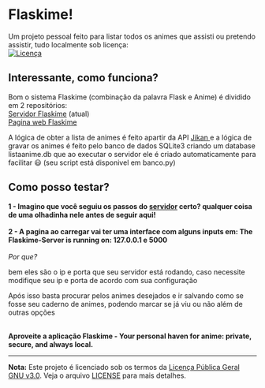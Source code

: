 # Flaskime!
Um projeto pessoal feito para listar todos os animes que assisti ou pretendo assistir, tudo localmente sob licença: <br>
[![Licença](https://www.gnu.org/graphics/gplv3-127x51.png)](https://www.gnu.org/licenses/gpl-3.0.html)

## Interessante, como funciona?
Bom o sistema Flaskime (combinação da palavra Flask e Anime) é dividido em 2 repositórios: 
<br> 
<a href="https://github.com/Atn4s/Flaskime_server">Servidor Flaskime</a> (atual)
<br> 
<a href="https://github.com/Atn4s/Flaskime_web">Pagina web Flaskime</a>
<br>
<p> A lógica de obter a lista de animes é feito apartir da API <a href="https://jikan.moe/"> Jikan </a>
e a lógica de gravar os animes é feito pelo banco de dados SQLite3 criando um database 
listaanime.db que ao executar o servidor ele é criado automaticamente para facilitar 😃 (seu script está disponivel em banco.py)

## Como posso testar?

<b> 1 - Imagino que você seguiu os passos do <a href="https://github.com/Atn4s/Flaskime_server">servidor</a> certo? qualquer coisa de uma olhadinha nele antes de seguir aqui!</b>
<br>
<br>
<b> 2 - A pagina ao carregar vai ter uma interface com alguns inputs em: The Flaskime-Server is running on: 127.0.0.1 e 5000</b>
<br>
<br>
<i> Por que? </i>
<br>
<p> bem eles são o ip e porta que seu servidor está rodando, caso necessite modifique seu ip e porta de acordo com sua configuração</p>
<p> Após isso basta procurar pelos animes desejados e ir salvando como se fosse seu caderno de animes, podendo marcar se já viu ou não além de outras opções</p>
<br>
<b> Aproveite a aplicação Flaskime - Your personal haven for anime: private, secure, and always local.</b>
<br>

---
**Nota:**
Este projeto é licenciado sob os termos da [Licença Pública Geral GNU v3.0](https://www.gnu.org/licenses/gpl-3.0.html). Veja o arquivo [LICENSE](LICENSE) para mais detalhes.
